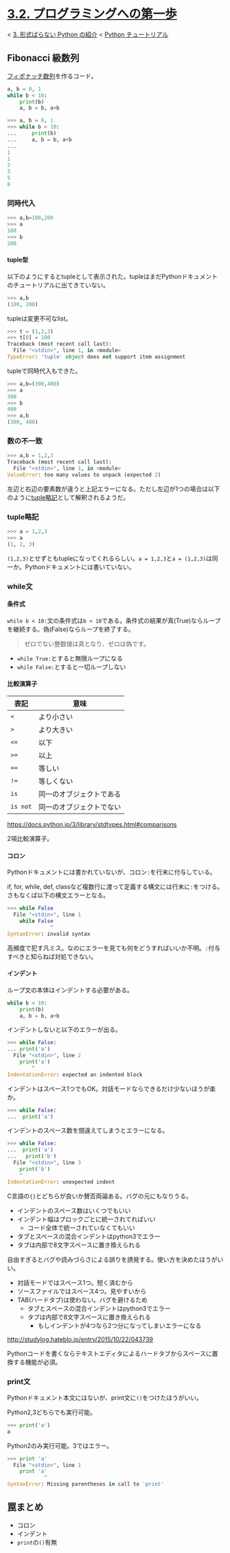 # [3.2. プログラミングへの第一歩](https://pylangstudy.github.io/docs.python.jp.Progress.v0/)

< [3. 形式ばらない Python の紹介](https://docs.python.jp/3/tutorial/introduction.html#an-informal-introduction-to-python) < [Python チュートリアル](https://docs.python.jp/3/tutorial/index.html)

## Fibonacci 級数列

[フィボナッチ数列](https://ja.wikipedia.org/wiki/%E3%83%95%E3%82%A3%E3%83%9C%E3%83%8A%E3%83%83%E3%83%81%E6%95%B0)を作るコード。

```python
a, b = 0, 1
while b < 10:
    print(b)
    a, b = b, a+b
```
```python
>>> a, b = 0, 1
>>> while b < 10:
...     print(b)
...     a, b = b, a+b
... 
1
1
2
3
5
8
```

### 同時代入

```python
>>> a,b=100,200
>>> a
100
>>> b
200
```

#### tuple型

以下のようにするとtupleとして表示された。tupleはまだPythonドキュメントのチュートリアルに出てきていない。
```python
>>> a,b
(100, 200)
```

tupleは変更不可なlist。
```python
>>> t = (1,2,3)
>>> t[0] = 100
Traceback (most recent call last):
  File "<stdin>", line 1, in <module>
TypeError: 'tuple' object does not support item assignment
```

tupleで同時代入もできた。
```python
>>> a,b=(300,400)
>>> a
300
>>> b
400
>>> a,b
(300, 400)
```

### 数の不一致

```python
>>> a,b = 1,2,3
Traceback (most recent call last):
  File "<stdin>", line 1, in <module>
ValueError: too many values to unpack (expected 2)
```

左辺と右辺の要素数が違うと上記エラーになる。ただし左辺が1つの場合は以下のように[tuple略記](#tuple略記)として解釈されるようだ。

### tuple略記

```python
>>> a = 1,2,3
>>> a
(1, 2, 3)
```

`(1,2,3)`とせずともtupleになってくれるらしい。`a = 1,2,3`と`a = (1,2,3)`は同一か。Pythonドキュメントには書いていない。

### while文

#### 条件式

`while b < 10:`文の条件式は`b < 10`である。条件式の結果が真(True)ならループを継続する。偽(False)ならループを終了する。

> ゼロでない整数値は真となり、ゼロは偽です。

* `while True:`とすると無限ループになる
* `while False:`とすると一切ループしない

#### 比較演算子

表記|意味
----|----
`<`|より小さい
`>`|より大きい
`<=`|以下
`>=`|以上
`==`|等しい
`!=`|等しくない
`is`|同一のオブジェクトである
`is not`|同一のオブジェクトでない

https://docs.python.jp/3/library/stdtypes.html#comparisons

2項比較演算子。

#### コロン

Pythonドキュメントには書かれていないが、コロン`:`を行末に付与している。

if, for, while, def, classなど複数行に渡って定義する構文には行末に`:`をつける。さもなくば以下の構文エラーとなる。

```python
>>> while False
  File "<stdin>", line 1
    while False
              ^
SyntaxError: invalid syntax
```

高頻度で犯す凡ミス。なのにエラーを見ても何をどうすればいいか不明。`:`付与すべきと知らねば対処できない。

#### インデント

ループ文の本体はインデントする必要がある。

```python
while b < 10:
    print(b)
    a, b = b, a+b
```

インデントしないと以下のエラーが出る。

```python
>>> while False:
... print('a')
  File "<stdin>", line 2
    print('a')
        ^
IndentationError: expected an indented block
```

インデントはスペース1つでもOK。対話モードならできるだけ少ないほうが楽か。
```python
>>> while False:
...  print('a')
```

インデントのスペース数を間違えてしまうとエラーになる。
```python
>>> while False:
...  print('a')
...   print('b')
  File "<stdin>", line 3
    print('b')
    ^
IndentationError: unexpected indent
```

C言語の`{}`とどちらが良いか賛否両論ある。バグの元にもなりうる。

* インデントのスペース数はいくつでもいい
* インデント幅はブロックごとに統一されてればいい
	* コード全体で統一されていなくてもいい
* タブとスペースの混合インデントはpython3でエラー
* タブは内部で8文字スペースに置き換えられる

自由すぎるとバグや読みづらさによる誤りを誘発する。使い方を決めたほうがいい。

* 対話モードではスペース1つ。短く済むから
* ソースファイルではスペース4つ。見やすいから
* TAB(ハードタブ)は使わない。バグを避けるため
	* タブとスペースの混合インデントはpython3でエラー
	* タブは内部で8文字スペースに置き換えられる
		* もしインデントが4つなら2つ分になってしまいエラーになる

http://studylog.hateblo.jp/entry/2015/10/22/043739

Pythonコードを書くならテキストエディタによるハードタブからスペースに置換する機能が必須。

### print文

Pythonドキュメント本文にはないが、print文に`()`をつけたほうがいい。

Python2,3どちらでも実行可能。
```python
>>> print('a')
a
```

Python2のみ実行可能。3ではエラー。
```python
>>> print 'a'
  File "<stdin>", line 1
    print 'a'
            ^
SyntaxError: Missing parentheses in call to 'print'
```

## 罠まとめ

* コロン
* インデント
* `print`の`()`有無

